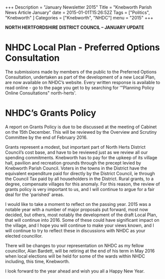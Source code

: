 +++
Description = "January Newsletter 2015"
Title = "Knebworth Parish News Article January"
date = 2015-01-01T15:26:52Z
Tags = ["Politics", "Knebworth" ]
Categories = ["Knebworth", "NHDC"]
menu = "2015"
+++

**NORTH HERTFORDSHIRE DISTRICT COUNCIL – JANUARY UPDATE**

# NHDC Local Plan - Preferred Options Consultation

The submissions made by members of the public to the Preferred Options Consultation, undertaken as part of the development of a new Local Plan, are now available on NHDC’s website. Every written response is available to read online - go to the page you get to by searching for '"Planning Policy Online Consultations" north-herts'.

# NHDC’s Grants Policy

A report on Grants Policy is due to be discussed at the meeting of Cabinet on the 15th December. This will be reviewed by the Overview and Scrutiny Committee by the end of February 2016.

Grants represent a modest, but important part of North Herts District Council’s cost base, and have to be reviewed just as we review all our spending commitments. Knebworth has to pay for the upkeep of its village hall, pavilion and recreation grounds through the precept levied by Knebworth Parish Council. Voters in the towns in the District have the equivalent expenditure paid for directly by the District Council, ie through the Council Tax paid by all householders in the District. Rural grants, to a degree, compensate villages for this anomaly. For this reason, the review of grants policy is very important to us, and I will continue to argue for a fair deal for the 'parished' areas.

I would like to take a moment to reflect on the passing year. 2015 was a notable year with a number of major proposals put forward, most now decided, but others, most notably the development of the draft Local Plan, that will continue into 2016. Some of these could have significant impact on the village, and I hope you will continue to make your views known, and I will continue to try to reflect these in discussions with NHDC as your elected councillor.

There will be changes to your representation on NHDC as my fellow councillor, Alan Bardett, will be retiring at the end of his term in May 2016 when local elections will be held for some of the wards within NHDC including, this time, Knebworth.

I look forward to the year ahead and wish you all a Happy New Year.
